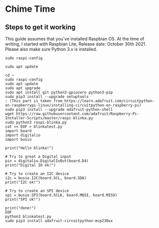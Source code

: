 # Chime Time

## Steps to get it working

This guide assumes that you've installed Raspbian OS. At the time of writing, I started with Raspbian Lite, Release date: October 30th 2021.
Please also make sure Python 3.x is installed.

`sudo raspi-config`

`sudo apt update`

```
cd ~
sudo raspi-config
sudo apt update
sudo apt upgrade
sudo apt install git python3-gpiozero python3-pip
sudo pip3 install --upgrade setuptools
: (This part is taken from https://learn.adafruit.com/circuitpython-on-raspberrypi-linux/installing-circuitpython-on-raspberry-pi)
sudo pip3 install --upgrade adafruit-python-shell
wget https://raw.githubusercontent.com/adafruit/Raspberry-Pi-Installer-Scripts/master/raspi-blinka.py
sudo python3 raspi-blinka.py
cat << EOF > blinkatest.py
import board
import digitalio
import busio

print("Hello blinka!")

# Try to great a Digital input
pin = digitalio.DigitalInOut(board.D4)
print("Digital IO ok!")

# Try to create an I2C device
i2c = busio.I2C(board.SCL, board.SDA)
print("I2C ok!")

# Try to create an SPI device
spi = busio.SPI(board.SCLK, board.MOSI, board.MISO)
print("SPI ok!")

print("done!")
EOF
python3 blinkatest.py
sudo pip3 install adafruit-circuitpython-mcp230xx
```



